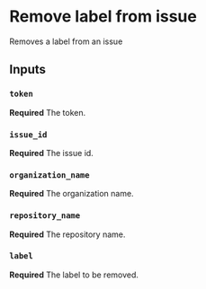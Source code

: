 # Remove label from issue

Removes a label from an issue

## Inputs

### `token`

**Required** The token.

### `issue_id`

**Required** The issue id.

### `organization_name`

**Required** The organization name.

### `repository_name`

**Required** The repository name.

### `label`

**Required** The label to be removed.
